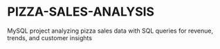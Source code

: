 # PIZZA-SALES-ANALYSIS
MySQL project analyzing pizza sales data with SQL queries for revenue, trends, and customer insights
